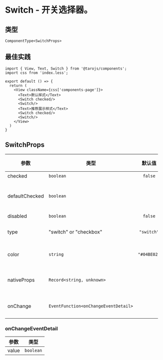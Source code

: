 # Switch - 开关选择器。

## 类型
```tsx
ComponentType<SwitchProps>
```

## 最佳实践
```render
import { View, Text, Switch } from '@tarojs/components';
import css from 'index.less';

export default () => {
  return (
    <View className={css['components-page']}>
      <Text>默认样式</Text>
      <Switch checked/>
      <Switch/>
      <Text>推荐展示样式</Text>
      <Switch checked/>
      <Switch/>
    </View>
  )
}
```

## SwitchProps

| 参数 | 类型 | 默认值 | 必填 | 说明 |
| --- | --- | :---: | :---: | --- |
| checked | `boolean` | `false` | 否 | 是否选中 |
| defaultChecked | `boolean` |  | 否 | 设置在 React 非受控状态下，当前是否选中 |
| disabled | `boolean` | `false` | 否 | 是否禁用 |
| type | "switch" or "checkbox" | `"switch"` | 否 | 样式，有效值：switch, checkbox |
| color | `string` | `"#04BE02"` | 否 | switch 的颜色，同 css 的 color |
| nativeProps | `Record<string, unknown>` |  | 否 | 用于透传 `WebComponents` 上的属性到内部 H5 标签上 |
| onChange | `EventFunction<onChangeEventDetail>` |  | 否 | checked 改变时触发 change 事件 |

### onChangeEventDetail

| 参数 | 类型 |
| --- | --- |
| value | `boolean` |